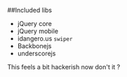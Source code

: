 ##Included libs
- jQuery core
- jQuery mobile
- idangero.us `swiper`
- Backbonejs
- underscorejs

This feels a bit hackerish now don't it ?

